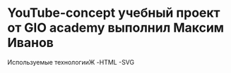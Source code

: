 # YouTube-concept учебный проект от GIO academy  выполнил Максим Иванов

Используемые технологииЖ
-HTML
-SVG
